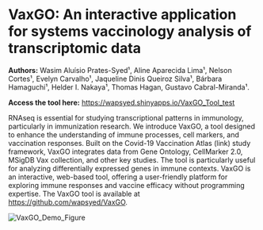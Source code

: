 # VaxGO: An interactive application for systems vaccinology analysis of transcriptomic data

**Authors:** Wasim Aluísio Prates-Syed¹, Aline Aparecida Lima¹, Nelson Cortes¹, Evelyn Carvalho¹, Jaqueline Dinis Queiroz Silva¹, Bárbara Hamaguchi¹, Helder I. Nakaya¹, Thomas Hagan, Gustavo Cabral-Miranda¹.

**Access the tool here:** https://wapsyed.shinyapps.io/VaxGO_Tool_test

RNAseq is essential for studying transcriptional patterns in immunology, particularly in immunization research. We introduce VaxGO, a tool designed to enhance the understanding of immune processes, cell markers, and vaccination responses. Built on the Covid-19 Vaccination Atlas (link) study framework, VaxGO integrates data from Gene Ontology, CellMarker 2.0, MSigDB Vax collection, and other key studies. The tool is particularly useful for analyzing differentially expressed genes in immune contexts. VaxGO is an interactive, web-based tool, offering a user-friendly platform for exploring immune responses and vaccine efficacy without programming expertise. The VaxGO tool is available at https://github.com/wapsyed/VaxGO. 

![VaxGO_Demo_Figure](https://github.com/user-attachments/assets/5472ab08-eba3-4fea-9c1c-5b9a98ff4896)
